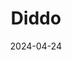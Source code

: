 ---  
layout: startup_page  
title: "Diddo"  
id: "shopdiddo.com"  
permalink: "/diddoshopdiddo.com04242024/"  
website: "https://www.shopdiddo.com/"  
funding_round: "Seed"  
funding_amount: "$2.8M"  
investors: "Link Ventures, Neo, Dante D'Angelo, Erica Lockheimer, Camille Ricketts, an unnamed Disney exec, Scott Forstall, Rob Sussman"  
about: "Diddo provides an API that integrates shoppable videos into streaming services and other platforms. Its proprietary computer vision AI identifies products in videos, allowing viewers to purchase items directly. This seamless shopping experience avoids intrusive ads or QR codes, enhancing the viewing experience."  
markets: "E-commerce, AI, Streaming Media"  
hq: "San Francisco, California, United States"  
founded_year: "2022"  
linkedin: "https://www.linkedin.com/company/shopdiddo"  
twitter: "https://twitter.com/ShopDiddo"  
instagram: ""  
facebook: ""  
crunchbase: "https://www.crunchbase.com/organization/diddo"  
pitchbook: "https://pitchbook.com/profiles/company/522889-21"  

date_display: "24-Apr-2024"  
date: "2024-04-24"

# SEO Optimization  
meta_title: "Diddo - Seed Funding ($2.8M)"  
meta_description: "Diddo, Diddo provides an API that integrates shoppable videos into streaming services and other platforms. Its proprietary computer vision AI identifies prod..."  
meta_keywords: "Diddo, E-commerce, AI, Streaming Media, Seed funding"  
canonical_url: "https://startup.projectstartups.com/diddoshopdiddo.com04242024/"  
---